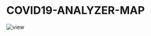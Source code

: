 # COVID19-ANALYZER-MAP

![view](https://user-images.githubusercontent.com/82515232/180611774-873ebcf7-3196-4dd0-ae73-19a8c3d3cebe.png)
